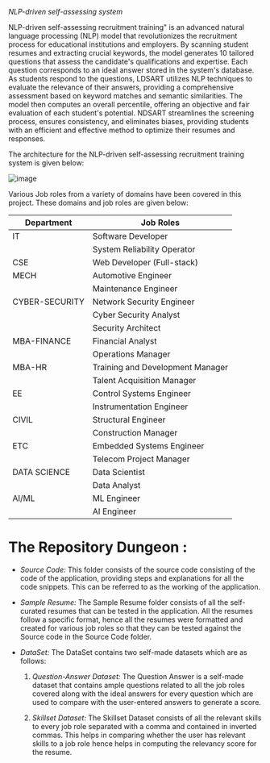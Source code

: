 *NLP-driven self-assessing system*

NLP-driven self-assessing recruitment training" is an advanced natural language processing (NLP) model that revolutionizes the recruitment process for educational institutions and employers. By scanning student resumes and extracting crucial keywords, the model generates 10 tailored questions that assess the candidate's qualifications and expertise. Each question corresponds to an ideal answer stored in the system's database. As students respond to the questions, LDSART utilizes NLP techniques to evaluate the relevance of their answers, providing a comprehensive assessment based on keyword matches and semantic similarities. The model then computes an overall percentile, offering an objective and fair evaluation of each student's potential. NDSART streamlines the screening process, ensures consistency, and eliminates biases, providing students with an efficient and effective method to optimize their resumes and responses. 

The architecture for the NLP-driven self-assessing recruitment training system is given below:

![image](https://github.com/manasvi007/NLP_driven_self_assessing_system/assets/98056259/8c9c0f29-1c48-4624-af7c-3c19f4448417)

Various Job roles from a variety of domains have been covered in this project. These domains and job roles are given below: 

|     Department        |     Job Roles                           |
|-----------------------|-----------------------------------------|
|     IT                |     Software Developer                  |
|                       |     System Reliability Operator         |
|     CSE               |     Web Developer (Full-stack)          |
|     MECH              |     Automotive Engineer                 |
|                       |     Maintenance Engineer                |
|     CYBER-SECURITY    |     Network Security Engineer           |
|                       |     Cyber Security Analyst              |
|                       |     Security Architect                  |
|     MBA-FINANCE       |     Financial Analyst                   |
|                       |     Operations Manager                  |
|     MBA-HR            |     Training and Development Manager    |
|                       |     Talent Acquisition Manager          |
|     EE                |     Control Systems Engineer            |
|                       |     Instrumentation Engineer            |
|     CIVIL             |     Structural Engineer                 |
|                       |     Construction Manager                |
|     ETC               |     Embedded Systems Engineer           |
|                       |     Telecom Project Manager             |
|     DATA SCIENCE      |     Data Scientist                      |
|                       |     Data Analyst                        |
|     AI/ML             |     ML Engineer                         |
|                       |     AI Engineer                         |



# The Repository Dungeon :
- *Source Code:*
  This folder consists of the source code consisting of the code of the application, providing steps and explanations for all the code snippets. This can be referred to as the working 
  of the application.
  
- *Sample Resume:*
  The Sample Resume folder consists of all the self-curated resumes that can be tested in the application. All the resumes follow a specific format, hence all the resumes were formatted 
  and created for various job roles so that they can be tested against the Source code in the Source Code folder.
  
- *DataSet:*
  The DataSet contains two self-made datasets which are as follows:
  1. *Question-Answer Dataset:*
     The Question Answer is a self-made dataset that contains ample questions related to all the job roles covered along with the ideal answers for every question which are used to 
     compare with the user-entered answers to generate a score.
  
  2. *Skillset Dataset:*
     The Skillset Dataset consists of all the relevant skills to every job role separated with a comma and contained in inverted commas. This helps in comparing whether the user has 
     relevant skills to a job role hence helps in computing the relevancy score for the resume.
